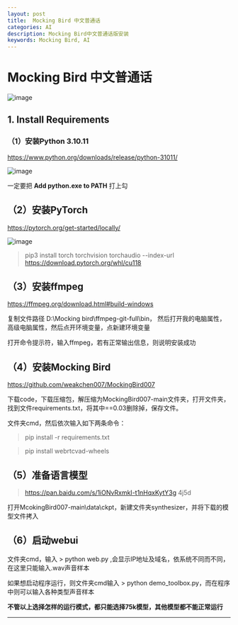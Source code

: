 ```yaml
---
layout: post
title:  Mocking Bird 中文普通话
categories: AI 
description: Mocking Bird中文普通话版安装
keywords: Mocking Bird, AI
---
```


# Mocking Bird 中文普通话

![image](https://github.com/weakchen007/aiwv.github.io/assets/58799395/913eec56-8bdd-4f5d-957a-0c326830caf2)

## 1. Install Requirements

### （1）安装Python 3.10.11

https://www.python.org/downloads/release/python-31011/

![image](https://github.com/weakchen007/aiwv.github.io/assets/58799395/e9793b80-a5b5-4e58-992d-de7ca8ef87bd)

一定要把 **Add python.exe to PATH** 打上勾

## （2）安装PyTorch

https://pytorch.org/get-started/locally/

![image](https://github.com/weakchen007/aiwv.github.io/assets/58799395/4a4a5f99-a7a5-48a9-8777-eb007b73e531)

> pip3 install torch torchvision torchaudio --index-url https://download.pytorch.org/whl/cu118

## （3）安装ffmpeg

https://ffmpeg.org/download.html#build-windows

复制文件路径 D:\Mocking bird\ffmpeg-git-full\bin， 然后打开我的电脑属性，高级电脑属性，然后点开环境变量，点新建环境变量

打开命令提示符，输入ffmpeg，若有正常输出信息，则说明安装成功

## （4）安装Mocking Bird

https://github.com/weakchen007/MockingBird007

下载code，下载压缩包，解压缩为MockingBird007-main文件夹，打开文件夹，找到文件requirements.txt，将其中==0.03删除掉，保存文件。

文件夹cmd，然后依次输入如下两条命令：

> pip install -r requirements.txt

> pip install webrtcvad-wheels

## （5）准备语言模型

> https://pan.baidu.com/s/1iONvRxmkI-t1nHqxKytY3g   4j5d

打开McokingBird007-main\data\ckpt，新建文件夹synthesizer，并将下载的模型文件拷入

## （6）启动webui

文件夹cmd，输入 > python web.py ,会显示IP地址及域名，依系统不同而不同，在这里只能输入.wav声音样本

如果想启动程序运行，则文件夹cmd输入 > python demo_toolbox.py，而在程序中则可以输入各种类型声音样本


**不管以上选择怎样的运行模式，都只能选择75k模型，其他模型都不能正常运行**



-----------------------








